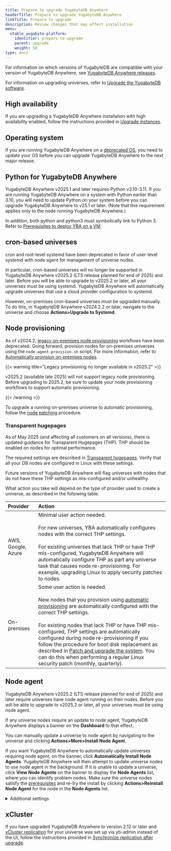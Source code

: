 ```yaml
---
title: Prepare to upgrade YugabyteDB Anywhere
headerTitle: Prepare to upgrade YugabyteDB Anywhere
linkTitle: Prepare to upgrade
description: Review changes that may affect installation
menu:
  stable_yugabyte-platform:
    identifier: prepare-to-upgrade
    parent: upgrade
    weight: 50
type: docs
---
```


For information on which versions of YugabyteDB are compatible with your version of YugabyteDB Anywhere, see [YugabyteDB Anywhere releases](/preview/releases/yba-releases/).

For information on upgrading universes, refer to [Upgrade the YugabyteDB software](../../manage-deployments/upgrade-software/).

## High availability

If you are upgrading a YugabyteDB Anywhere installation with high availability enabled, follow the instructions provided in [Upgrade instances](../../administer-yugabyte-platform/high-availability/#upgrade-instances).

## Operating system

If you are running YugabyteDB Anywhere on a [deprecated OS](../../../reference/configuration/operating-systems/), you need to update your OS before you can upgrade YugabyteDB Anywhere to the next major release.

## Python for YugabyteDB Anywhere

YugabyteDB Anywhere v2025.1 and later requires Python v3.10-3.11. If you are running YugabyteDB Anywhere on a system with Python earlier than 3.10, you will need to update Python on your system before you can upgrade YugabyteDB Anywhere to v25.1 or later. (Note that this requirement applies only to the node running YugabyteDB Anywhere.)

In addition, both python and python3 must symbolically link to Python 3. Refer to [Prerequisites to deploy YBA on a VM](../../prepare/server-yba/).

## cron-based universes

cron and root-level systemd have been deprecated in favor of user-level systemd with node agent for management of universe nodes.

In particular, cron-based universes will no longer be supported in YugabyteDB Anywhere v2025.2 (LTS release planned for end of 2025) and later. Before you will be able to upgrade to v2025.2 or later, all your universes must be using systemd. YugabyteDB Anywhere will automatically upgrade universes that use a cloud provider configuration to systemd.

However, on-premises cron-based universes must be upgraded manually. To do this, in YugabyteDB Anywhere v2024.2.2 or later, navigate to the universe and choose **Actions>Upgrade to Systemd**.

## Node provisioning

As of v2024.2, [legacy on-premises node provisioning](../../prepare/server-nodes-software/software-on-prem-legacy/) workflows have been deprecated. Going forward, provision nodes for on-premises universes using the `node-agent-provision.sh` script. For more information, refer to [Automatically provision on-premises nodes](../../prepare/server-nodes-software/software-on-prem/).

{{< warning title="Legacy provisioning no longer available in v2025.2" >}}

v2025.2 (available late 2025) will not support legacy node provisioning. Before upgrading to 2025.2, be sure to update your node provisioning workflows to support automatic provisioning.

{{< /warning >}}

To upgrade a running on-premises universe to automatic provisioning, follow the [node patching](../../manage-deployments/upgrade-nodes/) procedure.

### Transparent hugepages

As of May 2025 (and affecting all customers on all versions), there is updated guidance for Transparent Hugepages (THP). THP should be enabled on nodes for optimal performance.

The required settings are described in [Transparent hugepages](../../prepare/server-nodes-software/#transparent-hugepages). Verify that all your DB nodes are configured in Linux with these settings.

Future versions of YugabyteDB Anywhere will flag universes with nodes that do not have these THP settings as mis-configured and/or unhealthy.

What action you take will depend on the type of provider used to create a universe, as described in the following table.

| Provider | Action |
| :--- | :--- |
| AWS, Google, Azure | Minimal user action needed.<br><br>For new universes, YBA automatically configures nodes with the correct THP settings.<br><br>For existing universes that lack THP or have THP mis-configured, YugabyteDB Anywhere will automatically configure THP as part any universe task that causes node re-provisioning. For example, upgrading Linux to apply security patches to nodes. |
| On-premises | Some user action is needed.<br><br>New nodes that you provision using [automatic provisioning](../../prepare/server-nodes-software/software-on-prem/) are automatically configured with the correct THP settings.<br><br>For existing nodes that lack THP or have THP mis-configured, THP settings are automatically configured during node re-provisioning if you follow the procedure for boot disk replacement as described in [Patch and upgrade the system](../../manage-deployments/upgrade-nodes/). You can do this when performing a regular Linux security patch (monthly, quarterly). |

## Node agent

YugabyteDB Anywhere v2025.2 (LTS release planned for end of 2025) and later require universes have node agent running on their nodes. Before you will be able to upgrade to v2025.2 or later, all your universes must be using node agent.

If any universe nodes require an update to node agent, YugabyteDB Anywhere displays a banner on the **Dashboard** to that effect.

You can manually update a universe to node agent by navigating to the universe and clicking **Actions>More>Install Node Agent**.

If you want YugabyteDB Anywhere to automatically update universes requiring node agent, on the banner, click **Automatically Install Node Agents**. YugabyteDB Anywhere will then attempt to update universe nodes to use node agent in the background. If it is unable to update a universe, click **View Node Agents** on the banner to display the **Node Agents** list, where you can identify problem nodes. Make sure the universe nodes satisfy the [prerequisites](../../prepare/server-nodes-software/) and re-try the install by clicking **Actions>Reinstall Node Agent** for the node in the **Node Agents** list.

<details> <summary>Additional settings</summary>

You can configure automatic node agent installation using the following [Runtime Configuration options](../../administer-yugabyte-platform/manage-runtime-config/).

- `yb.node_agent.enabler.run_installer`: Turn automatic node agent installation on or off. Global parameter.
- `yb.node_agent.enabler.reinstall_cooldown`: If installation fails on a node, YugabyteDB Anywhere tries again after this period expires (default is 24 hours).
- `yb.node_agent.client.enabled`: Set to false for a provider to prevent automatic installation. Provider parameter.

Note that only a Super Admin user can modify Global configuration settings.

</details>

## xCluster

If you have upgraded YugabyteDB Anywhere to version 2.12 or later and [xCluster replication](../../../explore/going-beyond-sql/asynchronous-replication-ysql/) for your universe was set up via yb-admin instead of the UI, follow the instructions provided in [Synchronize replication after upgrade](../upgrade-yp-xcluster-ybadmin/).
